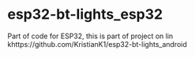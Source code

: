 # esp32-bt-lights_esp32
Part of code for ESP32, this is part of project on lin khttps://github.com/KristianK1/esp32-bt-lights_android
